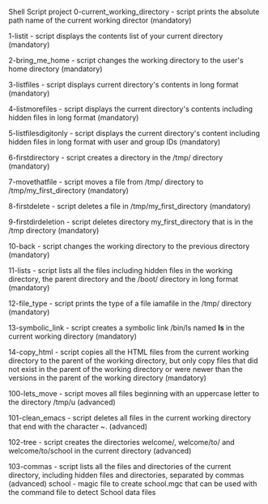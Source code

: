Shell Script project
0-current_working_directory - script prints the absolute path name of the current working director (mandatory)

1-listit - script displays the contents list of your current directory (mandatory)

2-bring_me_home - script changes the working directory to the user's home directory (mandatory)

3-listfiles - script displays current directory's contents in long format (mandatory)

4-listmorefiles - script displays the current directory's contents including hidden files in long format (mandatory)

5-listfilesdigitonly - script displays the current directory's content including hidden files in long format with user and group IDs (mandatory)

6-firstdirectory - script creates a directory in the /tmp/ directory (mandatory)

7-movethatfile - script moves a file from /tmp/ directory to /tmp/my_first_directory (mandatory)

8-firstdelete - script deletes a file in /tmp/my_first_directory (mandatory)

9-firstdirdeletion - script deletes    directory my_first_directory that is in the /tmp directory (mandatory)

10-back - script changes the working directory to the previous directory (mandatory)

11-lists - script lists all the files including hidden files in the working directory, the parent directory and the /boot/ directory in long format (mandatory)

12-file_type - script prints the type of a file iamafile in the /tmp/ directory (mandatory)

13-symbolic_link - script creates a symbolic link /bin/ls named __ls__ in the current working directory (mandatory)

14-copy_html - script copies all the HTML files from the current working directory to the parent of the working directory, but only copy files that did not exist in the parent of the working directory or were newer than the versions in the parent of the working directory (mandatory)

100-lets_move - script moves all files beginning with an uppercase letter to the directory /tmp/u (advanced)

101-clean_emacs - script deletes all files in the current working directory that end with the character ~. (advanced)

102-tree - script creates the directories welcome/, welcome/to/ and welcome/to/school in the current directory (advanced)

103-commas - script lists all the files and directories of the current directory, including hidden files and directories, separated by commas (advanced)
school - magic file to create school.mgc that can be used with the command file to detect School data files
